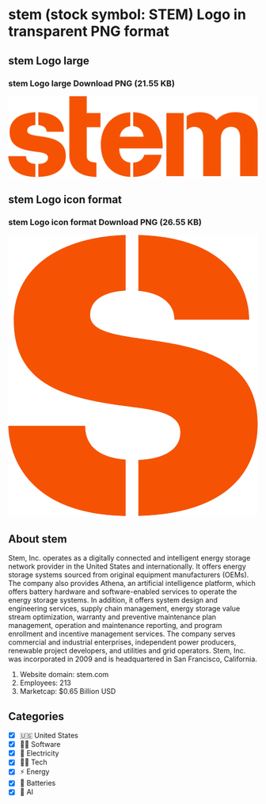 # stem (stock symbol: STEM) Logo in transparent PNG format

## stem Logo large

### stem Logo large Download PNG (21.55 KB)

![stem Logo large Download PNG (21.55 KB)](/img/orig/STEM_BIG-6ac444df.png)

## stem Logo icon format

### stem Logo icon format Download PNG (26.55 KB)

![stem Logo icon format Download PNG (26.55 KB)](/img/orig/STEM-66f9d86d.png)

## About stem

Stem, Inc. operates as a digitally connected and intelligent energy storage network provider in the United States and internationally. It offers energy storage systems sourced from original equipment manufacturers (OEMs). The company also provides Athena, an artificial intelligence platform, which offers battery hardware and software-enabled services to operate the energy storage systems. In addition, it offers system design and engineering services, supply chain management, energy storage value stream optimization, warranty and preventive maintenance plan management, operation and maintenance reporting, and program enrollment and incentive management services. The company serves commercial and industrial enterprises, independent power producers, renewable project developers, and utilities and grid operators. Stem, Inc. was incorporated in 2009 and is headquartered in San Francisco, California.

1. Website domain: stem.com
2. Employees: 213
3. Marketcap: $0.65 Billion USD


## Categories
- [x] 🇺🇸 United States
- [x] 👨‍💻 Software
- [x] 🔋 Electricity
- [x] 👩‍💻 Tech
- [x] ⚡ Energy
- [x] 🔋 Batteries
- [x] 🦾 AI
